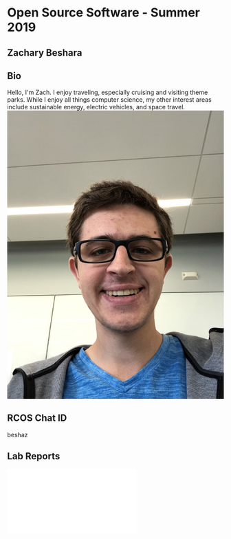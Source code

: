 # Open Source Software - Summer 2019
## Zachary Beshara

## Bio
Hello, I'm Zach.  I enjoy traveling, especially cruising and visiting theme parks.  While I enjoy all things computer science, my other interest areas include sustainable energy, electric vehicles, and space travel.
![Zach](images/Zach.jpeg)

## RCOS Chat ID
beshaz

## Lab Reports
![Lab 1](labs/lab-01/report.md)

